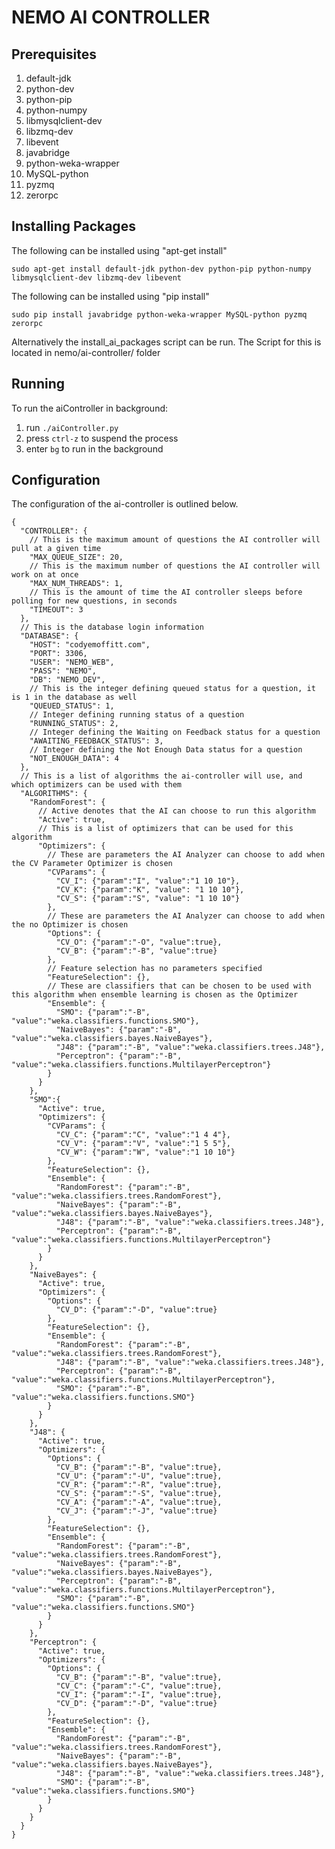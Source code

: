# NEMO  AI CONTROLLER
## Prerequisites 

1. default-jdk 
2. python-dev 
3. python-pip 
4. python-numpy 
5. libmysqlclient-dev 
6. libzmq-dev 
7. libevent 
8. javabridge 
9. python-weka-wrapper 
10. MySQL-python 
11. pyzmq 
12. zerorpc

## Installing Packages
The following can be installed using "apt-get install"

`sudo apt-get install default-jdk python-dev python-pip python-numpy libmysqlclient-dev libzmq-dev libevent`

The following can be installed using "pip install"

`sudo pip install javabridge python-weka-wrapper MySQL-python pyzmq zerorpc`

Alternatively the install_ai_packages script can be run.
The Script for this is located in nemo/ai-controller/ folder

## Running
To run the aiController in background: 

1. run `./aiController.py`
2. press `ctrl-z` to suspend the process
3. enter `bg` to run in the background

## Configuration

The configuration of the ai-controller is outlined below.

```
{
  "CONTROLLER": {
    // This is the maximum amount of questions the AI controller will pull at a given time
    "MAX_QUEUE_SIZE": 20,
    // This is the maximum number of questions the AI controller will work on at once
    "MAX_NUM_THREADS": 1, 
    // This is the amount of time the AI controller sleeps before polling for new questions, in seconds
    "TIMEOUT": 3 
  },
  // This is the database login information
  "DATABASE": { 
    "HOST": "codyemoffitt.com",
    "PORT": 3306,
    "USER": "NEMO_WEB",
    "PASS": "NEMO",
    "DB": "NEMO_DEV",
    // This is the integer defining queued status for a question, it is 1 in the database as well
    "QUEUED_STATUS": 1, 
    // Integer defining running status of a question
    "RUNNING_STATUS": 2, 
    // Integer defining the Waiting on Feedback status for a question
    "AWAITING_FEEDBACK_STATUS": 3, 
    // Integer defining the Not Enough Data status for a question
    "NOT_ENOUGH_DATA": 4 
  },
  // This is a list of algorithms the ai-controller will use, and which optimizers can be used with them
  "ALGORITHMS": { 
    "RandomForest": {
      // Active denotes that the AI can choose to run this algorithm
      "Active": true, 
      // This is a list of optimizers that can be used for this algorithm
      "Optimizers": {
        // These are parameters the AI Analyzer can choose to add when the CV Parameter Optimizer is chosen
        "CVParams": { 
          "CV_I": {"param":"I", "value":"1 10 10"},
          "CV_K": {"param":"K", "value": "1 10 10"},
          "CV_S": {"param":"S", "value": "1 10 10"}
        },
        // These are parameters the AI Analyzer can choose to add when the no Optimizer is chosen
        "Options": { 
          "CV_O": {"param":"-O", "value":true},
          "CV_B": {"param":"-B", "value":true}
        },
        // Feature selection has no parameters specified
        "FeatureSelection": {}, 
        // These are classifiers that can be chosen to be used with this algorithm when ensemble learning is chosen as the Optimizer
        "Ensemble": { 
          "SMO": {"param":"-B", "value":"weka.classifiers.functions.SMO"},
          "NaiveBayes": {"param":"-B", "value":"weka.classifiers.bayes.NaiveBayes"},
          "J48": {"param":"-B", "value":"weka.classifiers.trees.J48"},
          "Perceptron": {"param":"-B", "value":"weka.classifiers.functions.MultilayerPerceptron"}
        }
      }
    },
    "SMO":{
      "Active": true,
      "Optimizers": {
        "CVParams": {
          "CV_C": {"param":"C", "value":"1 4 4"},
          "CV_V": {"param":"V", "value":"1 5 5"},
          "CV_W": {"param":"W", "value":"1 10 10"}
        },
        "FeatureSelection": {},
        "Ensemble": {
          "RandomForest": {"param":"-B", "value":"weka.classifiers.trees.RandomForest"},
          "NaiveBayes": {"param":"-B", "value":"weka.classifiers.bayes.NaiveBayes"},
          "J48": {"param":"-B", "value":"weka.classifiers.trees.J48"},
          "Perceptron": {"param":"-B", "value":"weka.classifiers.functions.MultilayerPerceptron"}
        }
      }
    },
    "NaiveBayes": {
      "Active": true,
      "Optimizers": {
        "Options": {
          "CV_D": {"param":"-D", "value":true}
        },
        "FeatureSelection": {},
        "Ensemble": {
          "RandomForest": {"param":"-B", "value":"weka.classifiers.trees.RandomForest"},
          "J48": {"param":"-B", "value":"weka.classifiers.trees.J48"},
          "Perceptron": {"param":"-B", "value":"weka.classifiers.functions.MultilayerPerceptron"},
          "SMO": {"param":"-B", "value":"weka.classifiers.functions.SMO"}
        }
      }
    },
    "J48": {
      "Active": true,
      "Optimizers": {
        "Options": {
          "CV_B": {"param":"-B", "value":true},
          "CV_U": {"param":"-U", "value":true},
          "CV_R": {"param":"-R", "value":true},
          "CV_S": {"param":"-S", "value":true},
          "CV_A": {"param":"-A", "value":true},
          "CV_J": {"param":"-J", "value":true}
        },
        "FeatureSelection": {},
        "Ensemble": {
          "RandomForest": {"param":"-B", "value":"weka.classifiers.trees.RandomForest"},
          "NaiveBayes": {"param":"-B", "value":"weka.classifiers.bayes.NaiveBayes"},
          "Perceptron": {"param":"-B", "value":"weka.classifiers.functions.MultilayerPerceptron"},
          "SMO": {"param":"-B", "value":"weka.classifiers.functions.SMO"}
        }
      }
    },
    "Perceptron": {
      "Active": true,
      "Optimizers": {
        "Options": {
          "CV_B": {"param":"-B", "value":true},
          "CV_C": {"param":"-C", "value":true},
          "CV_I": {"param":"-I", "value":true},
          "CV_D": {"param":"-D", "value":true}
        },
        "FeatureSelection": {},
        "Ensemble": {
          "RandomForest": {"param":"-B", "value":"weka.classifiers.trees.RandomForest"},
          "NaiveBayes": {"param":"-B", "value":"weka.classifiers.bayes.NaiveBayes"},
          "J48": {"param":"-B", "value":"weka.classifiers.trees.J48"},
          "SMO": {"param":"-B", "value":"weka.classifiers.functions.SMO"}
        }
      }
    }
  }
}
```
